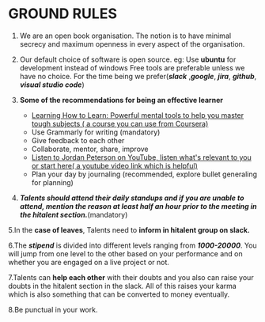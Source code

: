 # GROUND RULES

1. We are an open book organisation. The notion is to have minimal secrecy and maximum openness in every aspect of the organisation.
2. Our default choice of software is open source. eg: Use **ubuntu** for development instead of windows Free tools are preferable unless we have no choice. For the time being we prefer(***slack*** ,***google***, ***jira***, ***github***, ***visual studio code***)
3. **Some of the recommendations for being an effective learner**
     - [Learning How to Learn: Powerful mental tools to help you master tough subjects ( a course you can use from Coursera)](https://www.coursera.org/learn/learning-how-to-learn)
     - Use Grammarly for writing (mandatory)
     - Give feedback to each other
     - Collaborate, mentor, share, improve
     - [Listen to Jordan Peterson on YouTube, listen what's relevant to you or start here( a youtube video link which is helpful)](https://youtu.be/9nL1rEk8wjo)
     - Plan your day by journaling (recommended, explore bullet generaling for planning)
     
4. ***Talents should attend their daily standups and if you are unable to attend, mention the reason at least half an hour prior to the meeting in the hitalent section.***(mandatory)

5.In the **case of leaves**, Talents need to **inform in hitalent group on slack.** 

6.The ***stipend*** is divided into different levels ranging from ***1000-20000***. You will jump from one level to the other based on your performance and 
on whether you are engaged on a live project or not.

7.Talents can **help each other** with their doubts and you also can raise your doubts in the hitalent section in the slack. All of this raises your karma which is also 
 something that can be converted to money eventually.
 
 8.Be punctual in your work.
